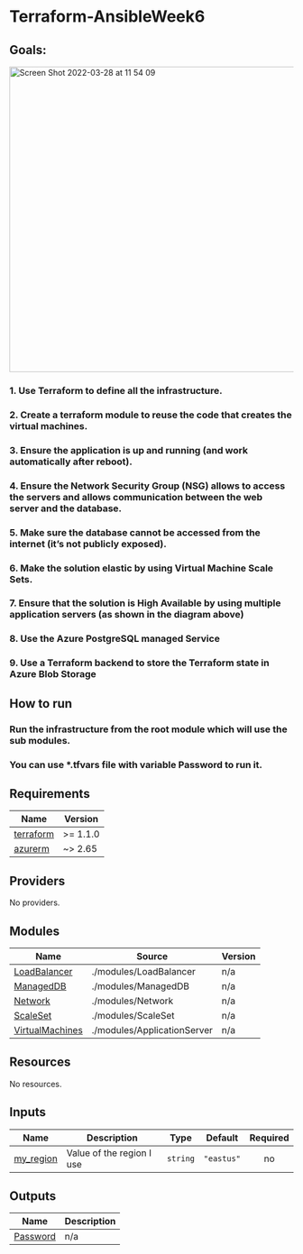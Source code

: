 # Terraform-AnsibleWeek6

## Goals:

<img width="542" alt="Screen Shot 2022-03-28 at 11 54 09" src="https://user-images.githubusercontent.com/93793111/160362958-ad89d339-d94d-4fce-995e-891e3160b7e6.png">

### 1. Use Terraform to define all the infrastructure.
### 2. Create a terraform module to reuse the code that creates the virtual machines.
### 3. Ensure the application is up and running (and work automatically after reboot).
### 4. Ensure the Network Security Group (NSG) allows to access the servers and allows communication between the web server and the database.
### 5. Make sure the database cannot be accessed from the internet (it’s not publicly exposed).
### 6. Make the solution elastic by using Virtual Machine Scale Sets.
### 7. Ensure that the solution is High Available by using multiple application servers (as shown in the diagram above)
### 8. Use the Azure PostgreSQL managed Service
### 9. Use a Terraform backend to store the Terraform state in Azure Blob Storage



## How to run

### Run the infrastructure from the root module which will use the sub modules.

### You can use *.tfvars file with variable Password to run it.



<!-- BEGIN_TF_DOCS -->
## Requirements

| Name | Version |
|------|---------|
| <a name="requirement_terraform"></a> [terraform](#requirement\_terraform) | >= 1.1.0 |
| <a name="requirement_azurerm"></a> [azurerm](#requirement\_azurerm) | ~> 2.65 |

## Providers

No providers.

## Modules

| Name | Source | Version |
|------|--------|---------|
| <a name="module_LoadBalancer"></a> [LoadBalancer](#module\_LoadBalancer) | ./modules/LoadBalancer | n/a |
| <a name="module_ManagedDB"></a> [ManagedDB](#module\_ManagedDB) | ./modules/ManagedDB | n/a |
| <a name="module_Network"></a> [Network](#module\_Network) | ./modules/Network | n/a |
| <a name="module_ScaleSet"></a> [ScaleSet](#module\_ScaleSet) | ./modules/ScaleSet | n/a |
| <a name="module_VirtualMachines"></a> [VirtualMachines](#module\_VirtualMachines) | ./modules/ApplicationServer | n/a |

## Resources

No resources.

## Inputs

| Name | Description | Type | Default | Required |
|------|-------------|------|---------|:--------:|
| <a name="input_my_region"></a> [my\_region](#input\_my\_region) | Value of the region I use | `string` | `"eastus"` | no |

## Outputs

| Name | Description |
|------|-------------|
| <a name="output_Password"></a> [Password](#output\_Password) | n/a |
<!-- END_TF_DOCS -->

